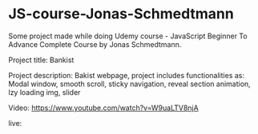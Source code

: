 # JS-course-Jonas-Schmedtmann
Some project made while doing Udemy course - JavaScript Beginner To Advance Complete Course by Jonas Schmedtmann.

Project title:
Bankist

Project description:
Bakist webpage, project includes functionalities as:
Modal window, smooth scroll, sticky navigation, reveal section animation, lzy loading img, slider

Video:
https://www.youtube.com/watch?v=W9uaLTV8njA

live:

